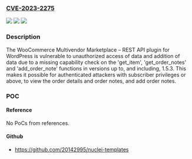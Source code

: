 ### [CVE-2023-2275](https://cve.mitre.org/cgi-bin/cvename.cgi?name=CVE-2023-2275)
![](https://img.shields.io/static/v1?label=Product&message=WooCommerce%20Multivendor%20Marketplace%20%E2%80%93%20REST%20API&color=blue)
![](https://img.shields.io/static/v1?label=Version&message=*%3C%3D%201.5.3%20&color=brighgreen)
![](https://img.shields.io/static/v1?label=Vulnerability&message=CWE-862%20Missing%20Authorization&color=brighgreen)

### Description

The WooCommerce Multivendor Marketplace – REST API plugin for WordPress is vulnerable to unauthorized access of data and addition of data due to a missing capability check on the 'get_item', 'get_order_notes' and 'add_order_note' functions in versions up to, and including, 1.5.3. This makes it possible for authenticated attackers with subscriber privileges or above, to view the order details and order notes, and add order notes.

### POC

#### Reference
No PoCs from references.

#### Github
- https://github.com/20142995/nuclei-templates

